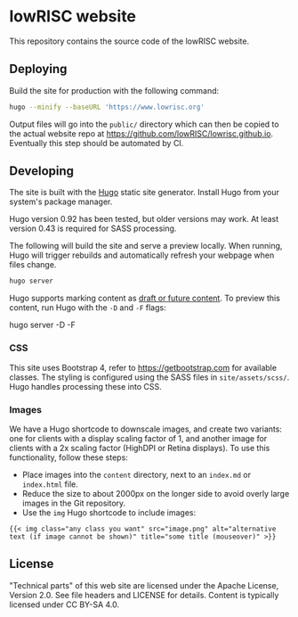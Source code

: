 # lowRISC website

This repository contains the source code of the lowRISC website.

## Deploying

Build the site for production with the following command:

```sh
hugo --minify --baseURL 'https://www.lowrisc.org'
```

Output files will go into the `public/` directory which can then be copied
to the actual website repo at <https://github.com/lowRISC/lowrisc.github.io>.
Eventually this step should be automated by CI.

## Developing

The site is built with the [Hugo](https://gohugo.io/) static site generator.
Install Hugo from your system's package manager.

Hugo version 0.92 has been tested, but older versions may work. At least version
0.43 is required for SASS processing.

The following will build the site and serve a preview locally. When running,
Hugo will trigger rebuilds and automatically refresh your webpage when files
change.

```sh
hugo server
```

Hugo supports marking content as [draft or future content][hugo-draft-future].
To preview this content, run Hugo with the `-D` and `-F` flags:

hugo server -D -F

[hugo-draft-future]: https://gohugo.io/getting-started/usage/#draft-future-and-expired-content

### CSS

This site uses Bootstrap 4, refer to https://getbootstrap.com for available
classes. The styling is configured using the SASS files in `site/assets/scss/`.
Hugo handles processing these into CSS.

### Images

We have a Hugo shortcode to downscale images, and create two variants: one for
clients with a display scaling factor of 1, and another image for clients with a
2x scaling factor (HighDPI or Retina displays). To use this functionality,
follow these steps:

- Place images into the `content` directory, next to an `index.md` or
  `index.html` file.
- Reduce the size to about 2000px on the longer side to avoid overly large
  images in the Git repository.
- Use the `img` Hugo shortcode to include images:

```
{{< img class="any class you want" src="image.png" alt="alternative text (if image cannot be shown)" title="some title (mouseover)" >}}
```

## License

"Technical parts" of this web site are licensed under the Apache License,
Version 2.0. See file headers and LICENSE for details. Content is typically
licensed under CC BY-SA 4.0.
